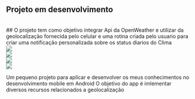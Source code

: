 ## Projeto em desenvolvimento 
<br>
## 
O projeto tem como objetivo integrar Api da OpenWeather e utilizar da geolocalização fornecida pelo celular
e uma rotina criada pelo usuario para criar uma notificação personalizada sobre os status diarios do Clima

<div>
   <a href="https://openweathermap.org/api/" target="_blank"><img src="https://badgen.net/badge/OpenWeather/api/?color=cyan" target="_blank"></a>
 <br>
   <a href="https://square.github.io/retrofit/"><img src="https://badgen.net/badge/Retrofit/api/?color=cyan" target="_blank"></a>
  <br>
    <a href="https://developer.android.com/compose"><img src="https://badgen.net/badge/Jetpack_Compose/api/?color=cyan" target="_blank"></a>
   <br>
   <a href="https://developer.android.com/about/versions/14?hl=pt-br"><img src="https://badgen.net/static/Android/14/orange" target="_blank"></a>
</div>
























































































































































































Um pequeno projeto para aplicar e desenvolver os meus conhecimentos no desenvolvimento mobile em Android
O objetivo do app é imlementar diversos recursos relacionados a geolocalização
 
